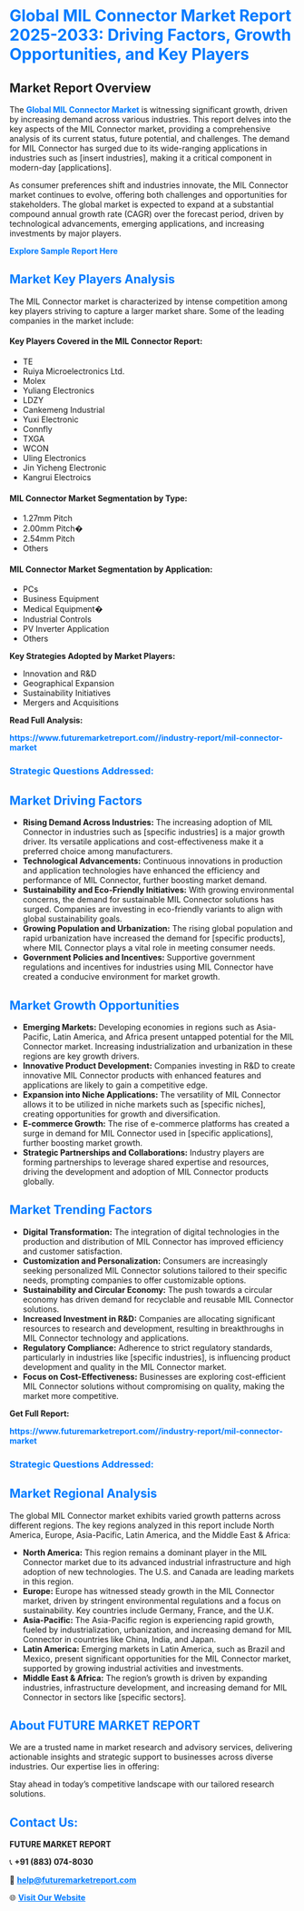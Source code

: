 <h1 style="color: #007BFF;">Global MIL Connector Market Report 2025-2033: Driving Factors, Growth Opportunities, and Key Players</h1>

<section id="overview">
<h2>Market Report Overview</h2>
<p>The <a href="https://www.futuremarketreport.com//industry-report/mil-connector-market" style="color: #007BFF; text-decoration: none;"><strong>Global MIL Connector Market</strong></a> is witnessing significant growth, driven by increasing demand across various industries. This report delves into the key aspects of the MIL Connector market, providing a comprehensive analysis of its current status, future potential, and challenges. The demand for MIL Connector has surged due to its wide-ranging applications in industries such as [insert industries], making it a critical component in modern-day [applications].</p>
<p>As consumer preferences shift and industries innovate, the MIL Connector market continues to evolve, offering both challenges and opportunities for stakeholders. The global market is expected to expand at a substantial compound annual growth rate (CAGR) over the forecast period, driven by technological advancements, emerging applications, and increasing investments by major players.</p>
</section>

<section id="overview">
<p><a href="https://www.futuremarketreport.com//request-sample/reportId=86417" style="color: #007BFF; text-decoration: none;"><strong>Explore Sample Report Here</strong></a></p>
</section>

<section id="key-players">
<h2 style="color: #007BFF;">Market Key Players Analysis</h2>
<p>The MIL Connector market is characterized by intense competition among key players striving to capture a larger market share. Some of the leading companies in the market include:</p>
<h4>Key Players Covered in the MIL Connector Report:</h4>
<ul><li>TE</li><li>Ruiya Microelectronics Ltd.</li><li>Molex</li><li>Yuliang Electronics</li><li>LDZY</li><li>Cankemeng Industrial</li><li>Yuxi Electronic</li><li>Connfly</li><li>TXGA</li><li>WCON</li><li>Uling Electronics</li><li>Jin Yicheng Electronic</li><li>Kangrui Electroics</li></ul>
<h4>MIL Connector Market Segmentation by Type:</h4>
<ul><li>1.27mm Pitch</li><li>2.00mm Pitch�</li><li>2.54mm Pitch</li><li>Others</li></ul>

<h4>MIL Connector Market Segmentation by Application:</h4>
<ul><li>PCs</li><li>Business Equipment</li><li>Medical Equipment�</li><li>Industrial Controls</li><li>PV Inverter Application</li><li>Others</li></ul>
<p><strong>Key Strategies Adopted by Market Players:</strong></p>
<ul>
<li>Innovation and R&D</li>
<li>Geographical Expansion</li>
<li>Sustainability Initiatives</li>
<li>Mergers and Acquisitions</li>
</ul>
</section>

<section>
<p><strong>Read Full Analysis: </strong></p><a href="https://www.futuremarketreport.com//industry-report/mil-connector-market" style="color: #007BFF; text-decoration: none;"><strong>https://www.futuremarketreport.com//industry-report/mil-connector-market</strong></a>
<h3 style="color: #007BFF;">Strategic Questions Addressed:</h3>
</section>

<section id="driving-factors">
<h2 style="color: #007BFF;">Market Driving Factors</h2>
<ul>
<li><strong>Rising Demand Across Industries:</strong> The increasing adoption of MIL Connector in industries such as [specific industries] is a major growth driver. Its versatile applications and cost-effectiveness make it a preferred choice among manufacturers.</li>
<li><strong>Technological Advancements:</strong> Continuous innovations in production and application technologies have enhanced the efficiency and performance of MIL Connector, further boosting market demand.</li>
<li><strong>Sustainability and Eco-Friendly Initiatives:</strong> With growing environmental concerns, the demand for sustainable MIL Connector solutions has surged. Companies are investing in eco-friendly variants to align with global sustainability goals.</li>
<li><strong>Growing Population and Urbanization:</strong> The rising global population and rapid urbanization have increased the demand for [specific products], where MIL Connector plays a vital role in meeting consumer needs.</li>
<li><strong>Government Policies and Incentives:</strong> Supportive government regulations and incentives for industries using MIL Connector have created a conducive environment for market growth.</li>
</ul>
</section>

<section id="growth-opportunities">
<h2 style="color: #007BFF;">Market Growth Opportunities</h2>
<ul>
<li><strong>Emerging Markets:</strong> Developing economies in regions such as Asia-Pacific, Latin America, and Africa present untapped potential for the MIL Connector market. Increasing industrialization and urbanization in these regions are key growth drivers.</li>
<li><strong>Innovative Product Development:</strong> Companies investing in R&D to create innovative MIL Connector products with enhanced features and applications are likely to gain a competitive edge.</li>
<li><strong>Expansion into Niche Applications:</strong> The versatility of MIL Connector allows it to be utilized in niche markets such as [specific niches], creating opportunities for growth and diversification.</li>
<li><strong>E-commerce Growth:</strong> The rise of e-commerce platforms has created a surge in demand for MIL Connector used in [specific applications], further boosting market growth.</li>
<li><strong>Strategic Partnerships and Collaborations:</strong> Industry players are forming partnerships to leverage shared expertise and resources, driving the development and adoption of MIL Connector products globally.</li>
</ul>
</section>

<section id="trending-factors">
<h2 style="color: #007BFF;">Market Trending Factors</h2>
<ul>
<li><strong>Digital Transformation:</strong> The integration of digital technologies in the production and distribution of MIL Connector has improved efficiency and customer satisfaction.</li>
<li><strong>Customization and Personalization:</strong> Consumers are increasingly seeking personalized MIL Connector solutions tailored to their specific needs, prompting companies to offer customizable options.</li>
<li><strong>Sustainability and Circular Economy:</strong> The push towards a circular economy has driven demand for recyclable and reusable MIL Connector solutions.</li>
<li><strong>Increased Investment in R&D:</strong> Companies are allocating significant resources to research and development, resulting in breakthroughs in MIL Connector technology and applications.</li>
<li><strong>Regulatory Compliance:</strong> Adherence to strict regulatory standards, particularly in industries like [specific industries], is influencing product development and quality in the MIL Connector market.</li>
<li><strong>Focus on Cost-Effectiveness:</strong> Businesses are exploring cost-efficient MIL Connector solutions without compromising on quality, making the market more competitive.</li>
</ul>
</section>

<section>
<p><strong>Get Full Report: </strong></p><a href="https://www.futuremarketreport.com//industry-report/mil-connector-market" style="color: #007BFF; text-decoration: none;"><strong>https://www.futuremarketreport.com//industry-report/mil-connector-market</strong></a>
<h3 style="color: #007BFF;">Strategic Questions Addressed:</h3>
</section>


<section id="regional-analysis">
<h2 style="color: #007BFF;">Market Regional Analysis</h2>
<p>The global MIL Connector market exhibits varied growth patterns across different regions. The key regions analyzed in this report include North America, Europe, Asia-Pacific, Latin America, and the Middle East & Africa:</p>
<ul>
<li><strong>North America:</strong> This region remains a dominant player in the MIL Connector market due to its advanced industrial infrastructure and high adoption of new technologies. The U.S. and Canada are leading markets in this region.</li>
<li><strong>Europe:</strong> Europe has witnessed steady growth in the MIL Connector market, driven by stringent environmental regulations and a focus on sustainability. Key countries include Germany, France, and the U.K.</li>
<li><strong>Asia-Pacific:</strong> The Asia-Pacific region is experiencing rapid growth, fueled by industrialization, urbanization, and increasing demand for MIL Connector in countries like China, India, and Japan.</li>
<li><strong>Latin America:</strong> Emerging markets in Latin America, such as Brazil and Mexico, present significant opportunities for the MIL Connector market, supported by growing industrial activities and investments.</li>
<li><strong>Middle East & Africa:</strong> The region’s growth is driven by expanding industries, infrastructure development, and increasing demand for MIL Connector in sectors like [specific sectors].</li>
</ul>
</section>

<footer>
<h2 style="color: #007BFF;">About FUTURE MARKET REPORT</h2>
<p>We are a trusted name in market research and advisory services, delivering actionable insights and strategic support to businesses across diverse industries. Our expertise lies in offering:</p>

<p>Stay ahead in today’s competitive landscape with our tailored research solutions.</p>

<h2 style="color: #007BFF;">Contact Us:</h2>
<p><strong>FUTURE MARKET REPORT</strong></p>
<p>📞 <strong>+91 (883) 074-8030</strong></p>
<p>📧 <strong><a href="mailto:help@futuremarketreport.com" style="color: #007BFF;">help@futuremarketreport.com</a></strong></p>
<p>🌐 <strong><a href="https://www.futuremarketreport.com/" style="color: #007BFF;">Visit Our Website</a></strong></p>
</footer>